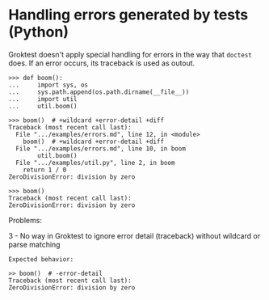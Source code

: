 # Handling errors generated by tests (Python)

Groktest doesn't apply special handling for errors in the way that
`doctest` does. If an error occurs, its traceback is used as outout.

    >>> def boom():
    ...     import sys, os
    ...     sys.path.append(os.path.dirname(__file__))
    ...     import util
    ...     util.boom()

    >>> boom()  # +wildcard +error-detail +diff
    Traceback (most recent call last):
      File ".../examples/errors.md", line 12, in <module>
        boom()  # +wildcard +error-detail +diff
      File ".../examples/errors.md", line 10, in boom
            util.boom()
      File ".../examples/util.py", line 2, in boom
        return 1 / 0
    ZeroDivisionError: division by zero

    >>> boom()
    Traceback (most recent call last):
    ZeroDivisionError: division by zero


Problems:

3 - No way in Groktest to ignore error detail (traceback) without wildcard or parse
    matching

    Expected behavior:

    >> boom()  # -error-detail
    Traceback (most recent call last):
    ZeroDivisionError: division by zero
